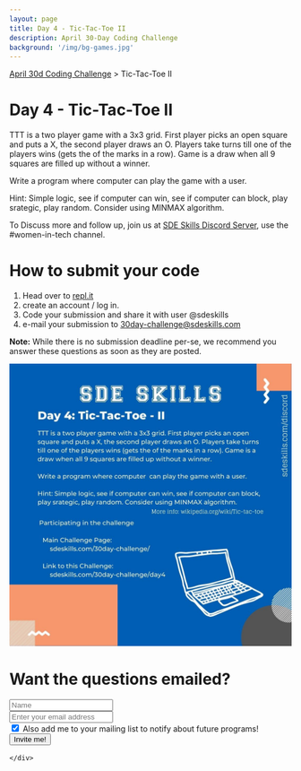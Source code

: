 ```yaml
---
layout: page
title: Day 4 - Tic-Tac-Toe II
description: April 30-Day Coding Challenge
background: '/img/bg-games.jpg'
---
```

[April 30d Coding Challenge](/30day-challenge/) > Tic-Tac-Toe II

# Day 4 - Tic-Tac-Toe II

TTT is a two player game with a 3x3 grid. First player picks an open square and puts a X, the second player draws an O. Players take turns till one of the players wins (gets the of the marks in a row). Game is a draw when all 9 squares are filled up without a winner.

Write a program where computer can play the game with a user.

Hint: Simple logic, see if computer can win, see if computer can block, play srategic, play random. Consider using MINMAX algorithm.


To Discuss more and follow up, join us at [SDE Skills Discord Server](https://sdeskills.com/discord), use the #women-in-tech channel.

# How to submit your code
1. Head over to [repl.it](https://repl.it)
2. create an account / log in.
3. Code your submission and share it with user @sdeskills
4. e-mail your submission to [30day-challenge@sdeskills.com](mailto:30day-challenge@sdeskills.com)

**Note:** While there is no submission deadline per-se, we recommend you answer these questions as soon as they are posted.

![Day 4 - Tic-Tac-Toe II](/img/30day-challenge/day4.jpg)

# Want the questions emailed?
<form name="challenge" id="challenge">
  <div class="form-row">
    <div class="col-mx-12 col-md-9">
		<div class="row">
			<div class="col-mx-12 col-md-5">
			<input type="text" class="form-control form-control-lg mt-2" placeholder="Name" id="name" name="name">
			</div>
			<div class="col-mx-12 col-md-7">
			<input type="text" class="form-control form-control-lg mt-2" placeholder="Enter your email address" name="email" id="email">
			</div>
		</div>
		<div class="row">
			<div class="col-12">
				<div class="form-check">
					<input class="form-check-input" name="notify" type="checkbox" id="notify" checked="checked">
					<label class="form-check-label" for="notify">Also add me to your mailing list to notify about future programs!</label>
      			</div>
			</div>
	    </div>
    </div>
    <div class="col">
      <input  name="purpose" type="hidden" id="purpose" value="30dchallenge">
	  <button id="challengeSubmit" type="Submit" class="btn btn-primary mt-2">Invite me!</button>

    </div>
  </div>
</form>
<br/>

<!-- Event snippet for Website sale conversion page -->
<script>
  gtag('event', 'conversion', {
      'send_to': 'AW-674035741/-8rRCNqqlP4BEJ3ws8EC',
      'transaction_id': ''
  });
</script>

